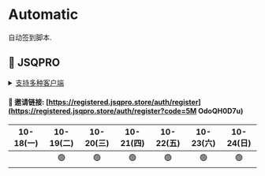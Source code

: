 # Automatic

自动签到脚本.



## 🎯 JSQPRO

<details>
  <summary><a href="https://jsqpro.link/doc/#/">支持多种客户端</a></summary>

  - **SSR**
  - **SSD**
  - **Clash**
  - **Surge**
  - **V2RayN**
  - **Kitsunebi**
  - **Surfboard**
  - **Quantumult**
  - **QuantumultX**
  - **Shadowrocket**
</details>




#### 🔗 邀请链接:  [https://registered.jsqpro.store/auth/register](https://registered.jsqpro.store/auth/register?code=5M OdoQH0D7u)



<!-- @protocol:jsqpro:start -->
<!-- checked:2021-09-30 10:28:11;2021-10-01 12:24:31;2021-10-02 12:24:18;2021-10-03 12:24:17;2021-10-04 12:24:44;2021-10-05 12:24:54;2021-10-06 07:07:47;2021-10-07 07:07:47;2021-10-08 11:00:07;2021-10-09 20:13:05;2021-10-11 18:12:18;2021-10-13 02:52:12;2021-10-13 10:52:04;2021-10-14 12:14:15;2021-10-15 12:14:39;2021-10-19 12:14:43;2021-10-20 12:14:42;2021-10-21 12:14:54;2021-10-22 12:14:38;2021-10-23 12:13:44;2021-10-24 12:14:00 -->

| 10-18(一) | 10-19(二) | 10-20(三) | 10-21(四) | 10-22(五) | 10-23(六) | 10-24(日) |
| :-------: | :-------: | :-------: | :-------: | :-------: | :-------: | :-------: |
|           |    🟢     |    🟢     |    🟢     |    🟢     |    🟢     |    🟢     |

<!-- @protocol:jsqpro:end -->
